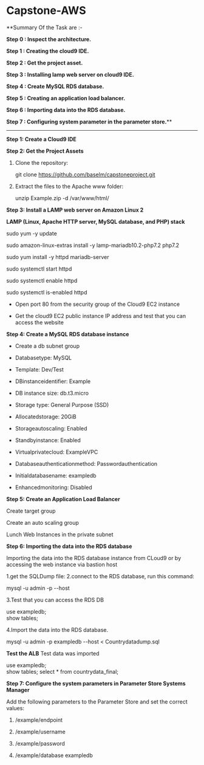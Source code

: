 # Capstone-AWS

**Summary Of the Task are :-

**Step 0 :  Inspect the architecture.**

**Step 1 : Creating the cloud9 IDE.**

**Step 2 :  Get the project asset.**

**Step 3 :  Installing lamp web server on cloud9 IDE.**

**Step 4 :  Create MySQL  RDS database.**

**Step 5 :  Creating an application load balancer.**

**Step 6 :  Importing data into the RDS database.**

**Step 7 : Configuring system parameter in the parameter store.****

--------------------------------------------------------------------------------------------------------------------------------------------------------------------------------


**Step 1: Create a Cloud9 IDE**

**Step 2: Get the Project Assets**

1. Clone the repository:

   git clone https://github.com/baselm/capstoneproject.git

2. Extract the files to the Apache www folder:

   unzip Example.zip -d /var/www/html/
   
**Step 3: Install a LAMP web server on Amazon Linux 2**

**LAMP (Linux, Apache HTTP server, MySQL database, and PHP) stack**


sudo yum -y update

sudo amazon-linux-extras install -y lamp-mariadb10.2-php7.2 php7.2

sudo yum install -y httpd mariadb-server

sudo systemctl start httpd

sudo systemctl enable httpd

sudo systemctl is-enabled httpd

 * Open port 80 from the security group of the Cloud9 EC2 instance

 * Get the cloud9 EC2 public instance IP address and test that you can access the website

**Step 4: Create a MySQL RDS database instance**

 * Create a db subnet group
 
 * Databasetype: MySQL
 
 * Template: Dev/Test
 
 * DBinstanceidentifier: Example
 
 * DB instance size: db.t3.micro
 
 * Storage type: General Purpose (SSD)
 
 * Allocatedstorage: 20GiB
 
 * Storageautoscaling: Enabled
 
 * Standbyinstance: Enabled
 
 * Virtualprivatecloud: ExampleVPC
 
 * Databaseauthenticationmethod: Passwordauthentication
 
 * Initialdatabasename: exampledb
 
 * Enhancedmonitoring: Disabled
 
 **Step 5: Create an Application Load Balancer**
 
 Create target group
 
 Create an auto scaling group
 
 Lunch Web Instances in the private subnet
 
 **Step 6: Importing the data into the RDS database**
 
 Importing the data into the RDS database instance from CLoud9 or by accessing the web instance via bastion host

  1.get the SQLDump file:
  2.connect to the RDS database, run this command:

   mysql -u admin -p --host <rds-endpoint>
  
  3.Test that you can access the RDS DB

  use exampledb;	
  show tables; 
  
  4.Import the data into the RDS database.
  
  mysql -u admin -p exampledb --host <rds-endpoint>  < Countrydatadump.sql      
                                                                          
  **Test the ALB**
  Test data was imported
  
  use exampledb;	
  show tables; 
  select * from countrydata_final; 
                                                                          
**Step 7: Configure the system parameters in Parameter Store Systems Manager**
   
 Add the following parameters to the Parameter Store and set the correct values:

   1. /example/endpoint

   2. /example/username

   3. /example/password

   4. /example/database exampledb
